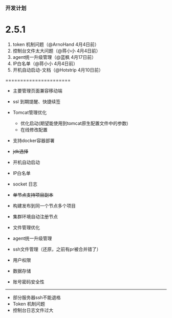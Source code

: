 ### 开发计划

# 2.5.1

1. token 机制问题（@ArnoHand 4月4日前）
2. 控制台文件太大问题（@蒋小小 4月4日前）
3. agent统一升级管理（@蓝枫 4月17日前）
4. IP白名单（@蒋小小 4月4日前）
5. 开机自动启动-文档（@Hotstrip 4月10日前）

======================



* 主要管理页面兼容移动端
* ssl 到期提醒、快捷续签
* Tomcat管理优化
    * 优化启动(期望能使用到tomcat原生配置文件中的参数)
    * 在线修改配置
* 支持docker容器部署
* ~~jdk选择~~
* 开机自动启动
* IP白名单
* socket 日志
* ~~单节点支持项目副本~~
* 构建发布到同一个节点多个项目
* 集群环境自动注册节点
* 文件管理优化
* agent统一升级管理
* ssh文件管理（还原，之前有pr被合并错了）


* 用户权限
* 数据存储
* 账号密码安全性

--------------------

* 部分服务器ssh不能退格
* Token 机制问题
* 控制台日志文件过大
   

